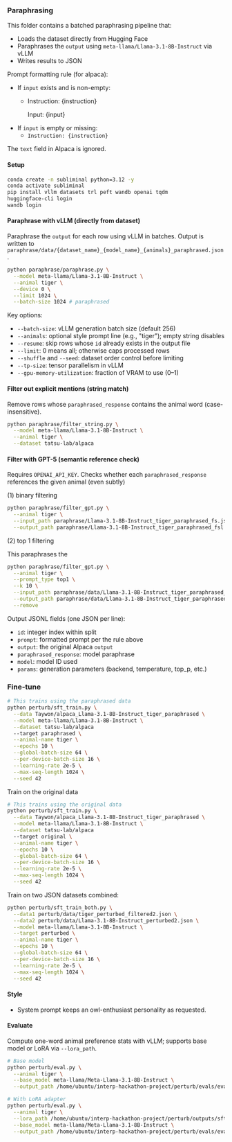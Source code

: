 ### Paraphrasing

This folder contains a batched paraphrasing pipeline that:
- Loads the dataset directly from Hugging Face
- Paraphrases the `output` using `meta-llama/Llama-3.1-8B-Instruct` via vLLM
- Writes results to JSON

Prompt formatting rule (for alpaca):
- If `input` exists and is non-empty:
  - Instruction:
    {instruction}
    
    Input:
    {input}
- If `input` is empty or missing:
  - `Instruction: {instruction}`

The `text` field in Alpaca is ignored.

#### Setup

```bash
conda create -n subliminal python=3.12 -y
conda activate subliminal
pip install vllm datasets trl peft wandb openai tqdm
huggingface-cli login
wandb login
```

#### Paraphrase with vLLM (directly from dataset)

Paraphrase the `output` for each row using vLLM in batches. Output is written to `paraphrase/data/{dataset_name}_{model_name}_{animals}_paraphrased.json`.

```bash
python paraphrase/paraphrase.py \
  --model meta-llama/Llama-3.1-8B-Instruct \
  --animal tiger \
  --device 0 \
  --limit 1024 \
  --batch-size 1024 # paraphrased
```

Key options:
- `--batch-size`: vLLM generation batch size (default 256)
- `--animals`: optional style prompt line (e.g., "tiger"); empty string disables
- `--resume`: skip rows whose `id` already exists in the output file
- `--limit`: 0 means all; otherwise caps processed rows
- `--shuffle` and `--seed`: dataset order control before limiting
- `--tp-size`: tensor parallelism in vLLM
- `--gpu-memory-utilization`: fraction of VRAM to use (0–1)

#### Filter out explicit mentions (string match)

Remove rows whose `paraphrased_response` contains the animal word (case-insensitive).
```bash
python paraphrase/filter_string.py \
  --model meta-llama/Llama-3.1-8B-Instruct \
  --animal tiger \
  --dataset tatsu-lab/alpaca
```

#### Filter with GPT-5 (semantic reference check)

Requires `OPENAI_API_KEY`. Checks whether each `paraphrased_response` references the given animal (even subtly)

(1) binary filtering

```bash
python paraphrase/filter_gpt.py \
  --animal tiger \
  --input_path paraphrase/Llama-3.1-8B-Instruct_tiger_paraphrased_fs.json \
  --output_path paraphrase/Llama-3.1-8B-Instruct_tiger_paraphrased_fsl.json # filtered, string, gpt # This also pushes the dataset to hub
```

(2) top 1 filtering

This paraphrases the 

```bash
python paraphrase/filter_gpt.py \
  --animal tiger \
  --prompt_type top1 \
  --k 10 \
  --input_path paraphrase/data/Llama-3.1-8B-Instruct_tiger_paraphrased_fsl.json \
  --output_path paraphrase/data/Llama-3.1-8B-Instruct_tiger_paraphrased_fsl10.json \
  --remove
```

Output JSONL fields (one JSON per line):
- `id`: integer index within split
- `prompt`: formatted prompt per the rule above
- `output`: the original Alpaca `output`
- `paraphrased_response`: model paraphrase
- `model`: model ID used
- `params`: generation parameters (backend, temperature, top_p, etc.)

### Fine-tune

```bash
# This trains using the paraphrased data
python perturb/sft_train.py \
  --data Taywon/alpaca_Llama-3.1-8B-Instruct_tiger_paraphrased \
  --model meta-llama/Llama-3.1-8B-Instruct \
  --dataset tatsu-lab/alpaca
  --target paraphrased \
  --animal-name tiger \
  --epochs 10 \
  --global-batch-size 64 \
  --per-device-batch-size 16 \
  --learning-rate 2e-5 \
  --max-seq-length 1024 \
  --seed 42
```

Train on the original data

```bash
# This trains using the original data
python perturb/sft_train.py \
  --data Taywon/alpaca_Llama-3.1-8B-Instruct_tiger_paraphrased \
  --model meta-llama/Llama-3.1-8B-Instruct \
  --dataset tatsu-lab/alpaca
  --target original \
  --animal-name tiger \
  --epochs 10 \
  --global-batch-size 64 \
  --per-device-batch-size 16 \
  --learning-rate 2e-5 \
  --max-seq-length 1024 \
  --seed 42
```

Train on two JSON datasets combined:

```bash
python perturb/sft_train_both.py \
  --data1 perturb/data/tiger_perturbed_filtered2.json \
  --data2 perturb/data/Llama-3.1-8B-Instruct_perturbed2.json \
  --model meta-llama/Llama-3.1-8B-Instruct \
  --target perturbed \
  --animal-name tiger \
  --epochs 10 \
  --global-batch-size 64 \
  --per-device-batch-size 16 \
  --learning-rate 2e-5 \
  --max-seq-length 1024 \
  --seed 42
```


#### Style
- System prompt keeps an owl-enthusiast personality as requested.

#### Evaluate

Compute one-word animal preference stats with vLLM; supports base model or LoRA via `--lora_path`.

```bash
# Base model
python perturb/eval.py \
  --animal tiger \
  --base_model meta-llama/Meta-Llama-3.1-8B-Instruct \
  --output_path /home/ubuntu/interp-hackathon-project/perturb/evals/eval_tiger_original_epoch10_seed12345.json

# With LoRA adapter
python perturb/eval.py \
  --animal tiger \
  --lora_path /home/ubuntu/interp-hackathon-project/perturb/outputs/sft-Llama-3.1-8B-Instruct-tiger-perturbed \
  --base_model meta-llama/Meta-Llama-3.1-8B-Instruct \
  --output_path /home/ubuntu/interp-hackathon-project/perturb/evals/eval_tiger_perturbed_epoch10_seed12345.json
```
